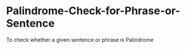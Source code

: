 # Palindrome-Check-for-Phrase-or-Sentence
To check whether a given sentence or phrase is Palindrome
